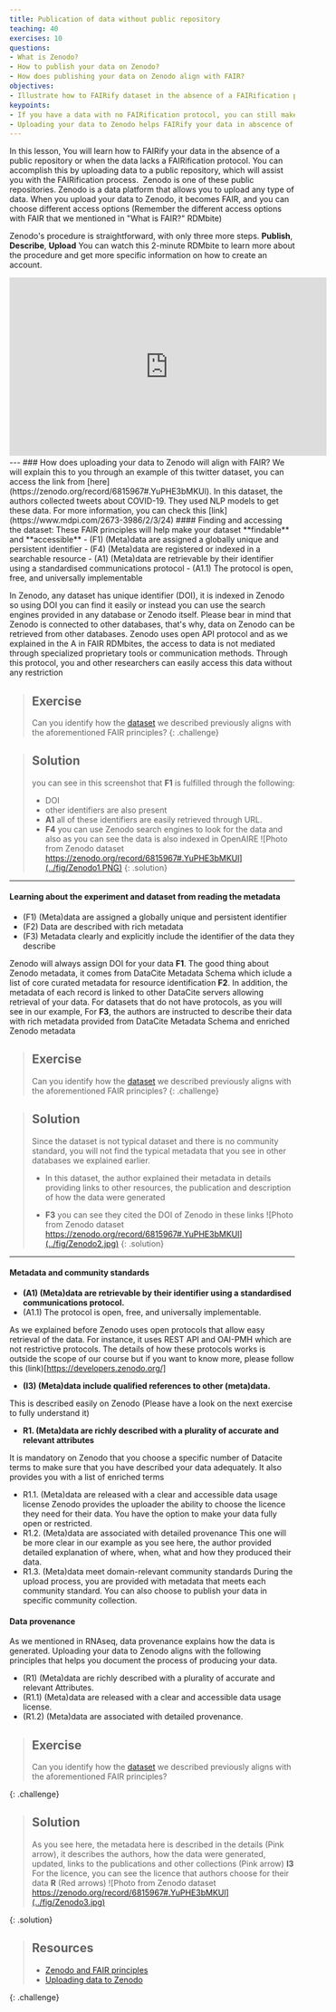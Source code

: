```yaml
---
title: Publication of data without public repository 
teaching: 40
exercises: 10
questions:
- What is Zenodo?
- How to publish your data on Zenodo?
- How does publishing your data on Zenodo align with FAIR?
objectives:
- Illustrate how to FAIRify dataset in the absence of a FAIRification protocol
keypoints:
- If you have a data with no FAIRification protocol, you can still make your data FAIR
- Uploading your data to Zenodo helps FAIRify your data in abscence of community standard
---
```


In this lesson, You will learn how to FAIRify your data in the absence of a public repository or when the data lacks a FAIRification protocol. You can accomplish this by uploading data to a public repository, which will assist you with the FAIRification process. 
Zenodo is one of these public repositories. Zenodo is a data platform that allows you to upload any type of data. When you upload your data to Zenodo, it becomes FAIR, and you can choose different access options (Remember the different access options with FAIR that we mentioned in "What is FAIR?" RDMbite) 

Zenodo's procedure is straightforward, with only three more steps. **Publish**, **Describe**, **Upload**
You can watch this 2-minute RDMbite to learn more about the procedure and get more specific information on how to create an account.
<center>
<iframe width="560" height="315" src="https://www.youtube.com/embed/Wrtfd8QPYOc" title="YouTube video player" frameborder="0" allow="accelerometer; autoplay; clipboard-write; encrypted-media; gyroscope; picture-in-picture" allowfullscreen></iframe>
</center>
--- 
### How does uploading your data to Zenodo will align with FAIR?
We will explain this to you through an example of this twitter dataset, you can access the link from [here](https://zenodo.org/record/6815967#.YuPHE3bMKUl). In this dataset, the authors collected tweets about COVID-19. They used NLP models to get these data. For more information, you can check this 
[link](https://www.mdpi.com/2673-3986/2/3/24)
#### Finding and accessing the dataset:
These FAIR principles will help make your dataset **findable** and **accessible**
- (F1) (Meta)data are assigned a globally unique and persistent identifier
- (F4) (Meta)data are registered or indexed in a searchable resource
- (A1) (Meta)data are retrievable by their identifier using a standardised communications protocol
- (A1.1) The protocol is open, free, and universally implementable

In Zenodo, any dataset has unique identifier (DOI), it is indexed in Zenodo so using DOI you can find it easily or instead you can use the search engines provided in any database or Zenodo itself. Please bear in mind that Zenodo is connected to other databases, that's why, data on Zenodo can be retrieved from other databases. 
Zenodo uses open API protocol and as we explained in the A in FAIR RDMbites, the access to data is not mediated through specialized proprietary tools or communication methods. Through this protocol, you and other researchers can easily access this data without any restriction

> ## Exercise
> Can you identify how the [dataset](https://zenodo.org/record/6815967#.YuPHE3bMKUl) we described previously aligns with the aforementioned FAIR principles?
{: .challenge}

> ## Solution
> you can see in this screenshot that **F1** is fulfilled through the following:
> -  DOI
> - other identifiers are also present
> - **A1** all of these identifiers are easily retrieved through URL. 
> - **F4** you can use Zenodo search engines to look for the data and also as you can see the data is also indexed in OpenAIRE
> ![Photo from Zenodo dataset https://zenodo.org/record/6815967#.YuPHE3bMKUl](../fig/Zenodo1.PNG)
{: .solution}
---
#### Learning about the experiment and dataset from reading the metadata
- (F1) (Meta)data are assigned a globally unique and persistent identifier
- (F2) Data are described with rich metadata
- (F3) Metadata clearly and explicitly include the identifier of the data they describe

Zenodo will always assign DOI for your data **F1**. The good thing about Zenodo metadata, it comes from DataCite Metadata Schema which iclude a list of core curated metadata for resource identification **F2**. In addition, the metadata of each record is linked to other DataCite servers allowing retrieval of your data. For datasets that do not have protocols, as you will see in our example, For **F3**, the authors are instructed to describe their data with rich metadata provided from DataCite Metadata Schema and enriched Zenodo metadata

> ## Exercise
> Can you identify how the [dataset](https://zenodo.org/record/6815967#.YuPHE3bMKUl) we described previously aligns with the aforementioned FAIR principles?
{: .challenge}

> ## Solution
> Since the dataset is not typical dataset and there is no community standard, you will not find the typical 
> metadata that you see in other databases we explained earlier.
> -  In this dataset, the author explained their metadata in details providing links to other resources, the 
> publication and description of how the data were generated
> 
> - **F3** you can see they cited the DOI of Zenodo in these links
> ![Photo from Zenodo dataset https://zenodo.org/record/6815967#.YuPHE3bMKUl](../fig/Zenodo2.jpg)
{: .solution}
---
#### Metadata and community standards
- **(A1) (Meta)data are retrievable by their identifier using a standardised communications protocol.**
- (A1.1) The protocol is open, free, and universally implementable.

As we explained before Zenodo uses open protocols that allow easy retrieval of the data. For instance, it uses REST API and OAI-PMH which are not restrictive protocols. The details of how these protocols works is outside the scope of our course but if you want to know more, please follow this (link)[https://developers.zenodo.org/]
- **(I3) (Meta)data include qualified references to other (meta)data.**

This is described easily on Zenodo (Please have a look on the next exercise to fully understand it)
- **R1. (Meta)data are richly described with a plurality of accurate and relevant attributes**

It is mandatory on Zenodo that you choose a specific number of Datacite terms to make sure that you have described your data adequately. It also provides you with a list of enriched terms
- R1.1. (Meta)data are released with a clear and accessible data usage license
Zenodo provides the uploader the ability to choose the licence they need for their data. You have the option to make your data fully open or restricted. 
- R1.2. (Meta)data are associated with detailed provenance
This one will be more clear in our example as you see here, the author provided detailed explanation of where, when, what and how they produced their data. 
- R1.3. (Meta)data meet domain-relevant community standards
During the upload process, you are provided with metadata that meets each community standard. You can also choose to publish your data in specific community collection. 

#### Data provenance
As we mentioned in RNAseq, data provenance explains how the data is generated. Uploading your data to Zenodo aligns with the following principles that helps you document the process of producing your data. 

- (R1) (Meta)data are richly described with a plurality of accurate and relevant Attributes.
- (R1.1) (Meta)data are released with a clear and accessible data usage license.
- (R1.2) (Meta)data are associated with detailed provenance.

> ## Exercise
> Can you identify how the [dataset](https://zenodo.org/record/6815967#.YuPHE3bMKUl) we described previously aligns with the aforementioned FAIR principles?
> 
{: .challenge}

> ## Solution
> As you see here, the metadata here is described in the details (Pink arrow), it describes the authors, how the data were generated, updated, links to the 
> publications and other collections (Pink arrow) **I3**
> For the licence, you can see the licence that authors choose for their data **R** (Red arrows)
> ![Photo from Zenodo dataset https://zenodo.org/record/6815967#.YuPHE3bMKUl](../fig/Zenodo3.jpg)
>
{: .solution}



> ## Resources
> - [Zenodo and FAIR principles](https://about.zenodo.org/principles/)
> - [Uploading data to Zenodo](https://ict.ipbes.net/ipbes-ict-guide/data-management/technical-guidelines/Zenodo)
> 
{: .challenge}


